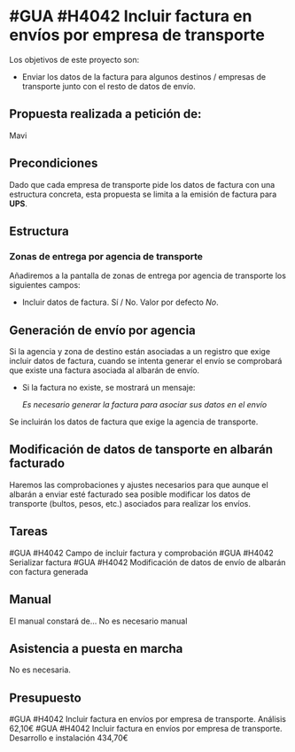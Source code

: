 # #GUA #H4042 Incluir factura en envíos por empresa de transporte

Los objetivos de este proyecto son:
+ Enviar los datos de la factura para algunos destinos / empresas de transporte junto con el resto de datos de envío.

## Propuesta realizada a petición de:
Mavi

## Precondiciones
Dado que cada empresa de transporte pide los datos de factura con una estructura concreta, esta propuesta se limita a la emisión de factura para __UPS__.

## Estructura

### Zonas de entrega por agencia de transporte
Añadiremos a la pantalla de zonas de entrega por agencia de transporte los siguientes campos:
+ Incluir datos de factura. Sí / No. Valor por defecto _No_.

## Generación de envío por agencia
Si la agencia y zona de destino están asociadas a un registro que exige incluir datos de factura, cuando se intenta generar el envío se comprobará que existe una factura asociada al albarán de envío.
+ Si la factura no existe, se mostrará un mensaje:

    _Es necesario generar la factura para asociar sus datos en el envío_

Se incluirán los datos de factura que exige la agencia de transporte.

## Modificación de datos de tansporte en albarán facturado
Haremos las comprobaciones y ajustes necesarios para que aunque el albarán a enviar esté facturado sea posible modificar los datos de transporte (bultos, pesos, etc.) asociados para realizar los envíos.

## Tareas
#GUA #H4042 Campo de incluir factura y comprobación
#GUA #H4042 Serializar factura
#GUA #H4042 Modificación de datos de envío de albarán con factura generada

## Manual
El manual constará de...
No es necesario manual

## Asistencia a puesta en marcha
No es necesaria.

## Presupuesto
#GUA #H4042 Incluir factura en envíos por empresa de transporte. Análisis 62,10€
#GUA #H4042 Incluir factura en envíos por empresa de transporte. Desarrollo e instalación 434,70€
